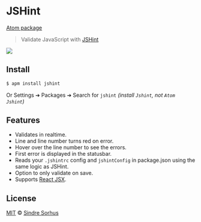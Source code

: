 # JSHint

[Atom package](https://atom.io/packages/jshint)

> Validate JavaScript with [JSHint](http://jshint.com)

![](https://f.cloud.github.com/assets/170270/2307241/f0460f66-a2a3-11e3-9382-e8d27ceb0499.png)


## Install

```bash
$ apm install jshint
```

Or Settings ➔ Packages ➔ Search for `jshint` *(install `Jshint`, not `Atom Jshint`)*


## Features

- Validates in realtime.
- Line and line number turns red on error.
- Hover over the line number to see the errors.
- First error is displayed in the statusbar.
- Reads your `.jshintrc` config and `jshintConfig` in package.json using the same logic as JSHint.
- Option to only validate on save.
- Supports [React JSX](http://facebook.github.io/react/docs/jsx-in-depth.html).


## License

[MIT](http://opensource.org/licenses/MIT) © [Sindre Sorhus](http://sindresorhus.com)
